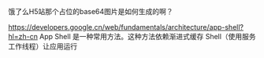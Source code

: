 饿了么H5站那个占位的base64图片是如何生成的啊？

https://developers.google.cn/web/fundamentals/architecture/app-shell?hl=zh-cn
App Shell 是一种常用方法。这种方法依赖渐进式缓存 Shell（使用服务工作线程）让应用运行